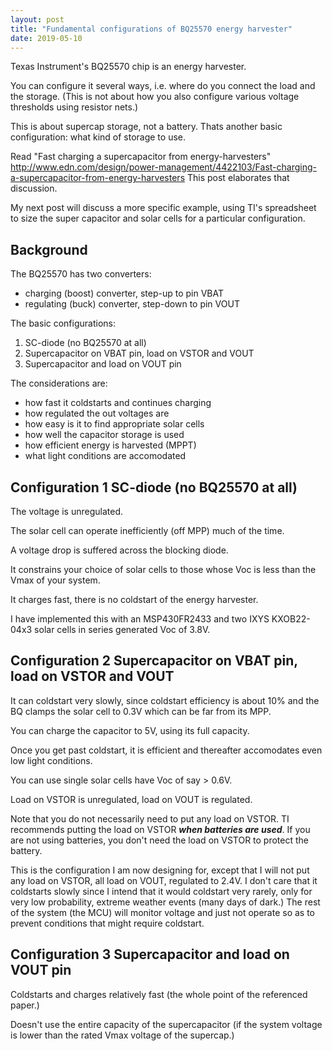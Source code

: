 ```yaml
---
layout: post
title: "Fundamental configurations of BQ25570 energy harvester"
date: 2019-05-10
---
```



Texas Instrument's BQ25570 chip is an energy harvester.

You can configure it several ways, i.e. where do you connect the load and the storage.
(This is not about how you also configure various voltage thresholds using resistor nets.)

This is about supercap storage, not a battery.  Thats another basic configuration: what kind of storage to use.

Read "Fast charging a supercapacitor from energy-harvesters"
http://www.edn.com/design/power-management/4422103/Fast-charging-a-supercapacitor-from-energy-harvesters
This post elaborates that discussion.

My next post will discuss a more specific example, 
using TI's spreadsheet to size the super capacitor and solar cells for a particular configuration.

Background
---

The BQ25570 has two converters:
   - charging (boost) converter, step-up to pin VBAT
   - regulating (buck) converter, step-down to pin VOUT

The basic configurations:
   1.  SC-diode (no BQ25570 at all)
   2.  Supercapacitor on VBAT pin, load on VSTOR and VOUT
   3.  Supercapacitor and load on VOUT pin

The considerations are:
   - how fast it coldstarts and continues charging
   - how regulated the out voltages are
   - how easy is it to find appropriate solar cells
   - how well the capacitor storage is used
   - how efficient energy is harvested (MPPT)
   - what light conditions are accomodated

Configuration 1 SC-diode (no BQ25570 at all)
---

The voltage is unregulated. 
 
The solar cell can operate inefficiently (off MPP) much of the time.

A voltage drop is suffered across the blocking diode.

It constrains your choice of solar cells to those whose Voc is less than the Vmax of your system.

It charges fast, there is no coldstart of the energy harvester.

I have implemented this with an MSP430FR2433 and two IXYS KXOB22-04x3 solar cells in series generated Voc of 3.8V.


Configuration 2 Supercapacitor on VBAT pin, load on VSTOR and VOUT
---

It can coldstart very slowly, since coldstart efficiency is about 10% and the BQ clamps the solar cell to 0.3V which can be far from its MPP.

You can charge the capacitor to 5V, using its full capacity.

Once you get past coldstart, it is efficient and thereafter accomodates even low light conditions.

You can use single solar cells have Voc of say > 0.6V.

Load on VSTOR is unregulated, load on VOUT is regulated.

Note that you do not necessarily need to put any load on VSTOR.
TI recommends putting the load on VSTOR ***when batteries are used***.
If you are not using batteries, you don't need the load on VSTOR to protect the battery.

This is the configuration I am now designing for,
except that I will not put any load on VSTOR, all load on VOUT, regulated to 2.4V.
I don't care that it coldstarts slowly since I intend that it would coldstart very rarely,
only for very low probability, extreme weather events (many days of dark.)
The rest of the system (the MCU) will monitor voltage and just not operate so as to prevent
conditions that might require coldstart.


Configuration 3  Supercapacitor and load on VOUT pin
---

Coldstarts and charges relatively fast (the whole point of the referenced paper.)

Doesn't use the entire capacity of the supercapacitor (if the system voltage is lower than the rated Vmax voltage of the supercap.)












